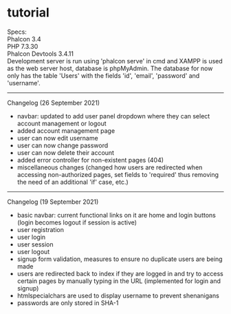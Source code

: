 # tutorial

Specs:  
Phalcon 3.4  
PHP 7.3.30  
Phalcon Devtools 3.4.11  
Development server is run using 'phalcon serve' in cmd and XAMPP is used as the web server host, database is phpMyAdmin.
The database for now only has the table 'Users' with the fields 'id', 'email', 'password' and 'username'.

- - - - -

Changelog (26 September 2021)
- navbar: updated to add user panel dropdown where they can select account management or logout
- added account management page
- user can now edit username
- user can now change password
- user can now delete their account
- added error controller for non-existent pages (404)
- miscellaneous changes (changed how users are redirected when accessing non-authorized pages, set fields to 'required' thus removing the need of an additional 'if' case, etc.)

- - - - -

Changelog (19 September 2021)
- basic navbar: current functional links on it are home and login buttons (login becomes logout if session is active)
- user registration
- user login
- user session
- user logout
- signup form validation, measures to ensure no duplicate users are being made
- users are redirected back to index if they are logged in and try to access certain pages by manually typing in the URL (implemented for login and signup)
- htmlspecialchars are used to display username to prevent shenanigans
- passwords are only stored in SHA-1
